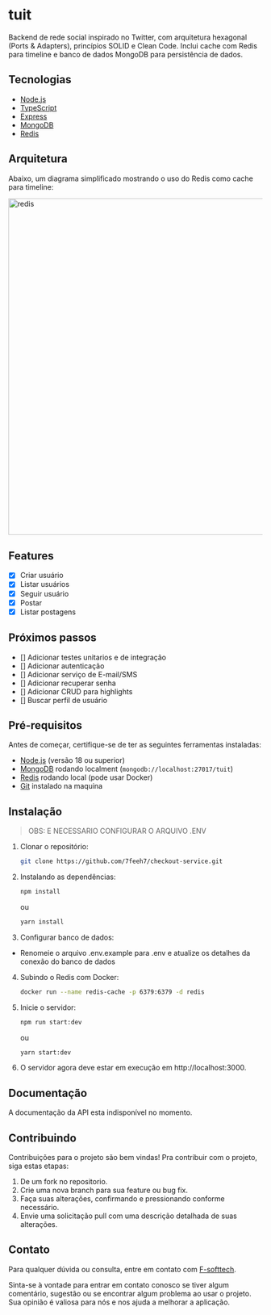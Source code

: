 # tuit

Backend de rede social inspirado no Twitter, com arquitetura hexagonal (Ports & Adapters), princípios SOLID e Clean Code.
Inclui cache com Redis para timeline e banco de dados MongoDB para persistência de dados.

## Tecnologias

- [Node.js](https://nodejs.org/en/)
- [TypeScript](https://www.typescriptlang.org/)
- [Express](https://expressjs.com/pt-br/)
- [MongoDB](https://www.mongodb.com/)
- [Redis](https://redis.io/)

## Arquitetura

Abaixo, um diagrama simplificado mostrando o uso do Redis como cache para timeline:

<img width="814" height="667" alt="redis" src="https://github.com/user-attachments/assets/0f2be216-070e-43cf-8032-84c09bd28719" />

## Features

- [x] Criar usuário
- [x] Listar usuários 
- [x] Seguir usuário
- [x] Postar
- [x] Listar postagens

## Próximos passos

- [] Adicionar testes unitarios e de integração
- [] Adicionar autenticação
- [] Adicionar serviço de E-mail/SMS
- [] Adicionar recuperar senha
- [] Adicionar CRUD para highlights
- [] Buscar perfil de usuário

## Pré-requisitos

Antes de começar, certifique-se de ter as seguintes ferramentas instaladas:

- [Node.js](https://nodejs.org/en/) (versão 18 ou superior)
- [MongoDB](https://www.mongodb.com/) rodando localment (`mongodb://localhost:27017/tuit`)
- [Redis](https://redis.io/) rodando local (pode usar Docker)
- [Git](https://git-scm.com/) instalado na maquina

## Instalação

> OBS: E NECESSARIO CONFIGURAR O ARQUIVO .ENV

1. Clonar o repositório:

   ```bash
   git clone https://github.com/7feeh7/checkout-service.git
   ```

2. Instalando as dependências:

   ```bash
   npm install
   ```

   ou

   ```bash
   yarn install
   ```

3. Configurar banco de dados:

- Renomeie o arquivo .env.example para .env e atualize os detalhes da conexão do banco de dados

4. Subindo o Redis com Docker:

    ```bash
    docker run --name redis-cache -p 6379:6379 -d redis
    ```

5. Inicie o servidor:

   ```bash
   npm run start:dev
   ```

   ou

   ```bash
   yarn start:dev
   ```

6. O servidor agora deve estar em execução em http://localhost:3000.

## Documentação

A documentação da API esta indisponível no momento.

## Contribuindo

Contribuições para o projeto são bem vindas! Pra contribuir com o projeto, siga estas etapas:

1. De um fork no repositorio.
2. Crie uma nova branch para sua feature ou bug fix.
3. Faça suas alterações, confirmando e pressionando conforme necessário.
4. Envie uma solicitação pull com uma descrição detalhada de suas alterações.

## Contato

Para qualquer dúvida ou consulta, entre em contato com [F-softtech](mailto:felipe.pires.soaresti@gmail.com).

Sinta-se à vontade para entrar em contato conosco se tiver algum comentário, sugestão ou se encontrar algum problema ao usar o projeto. Sua opinião é valiosa para nós e nos ajuda a melhorar a aplicação.
